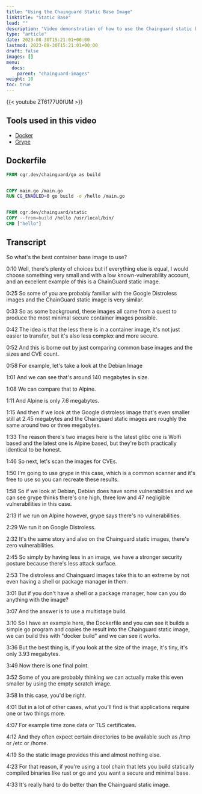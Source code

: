 ```yaml
---
title: "Using the Chainguard Static Base Image"
linktitle: "Static Base"
lead: ""
description: "Video demonstration of how to use the Chainguard static base image to create minimal images"
type: "article"
date: 2023-08-30T15:21:01+00:00
lastmod: 2023-08-30T15:21:01+00:00
draft: false
images: []
menu:
  docs:
    parent: "chainguard-images"
weight: 10
toc: true
---
```


{{< youtube ZT6177U0fUM >}}

## Tools used in this video

* [Docker](https://docker.com)
* [Grype](https://github.com/anchore/grype)

## Dockerfile

```Dockerfile
FROM cgr.dev/chainguard/go as build


COPY main.go /main.go
RUN CG_ENABLED=0 go build -o /hello /main.go


FROM cgr.dev/chainguard/static
COPY --from=build /hello /usr/local/bin/
CMD ["hello"]
```

## Transcript

So what's the best container base image to use?

0:10
Well, there's plenty of choices but if everything else is equal, I would choose something very small and with a low known-vulnerability account, and an excellent example of this is a ChainGuard static image.

0:25
So some of you are probably familiar with the Google Distroless images and the ChainGuard static image is very similar.

0:33
So as some background, these images all came from a quest to produce the most minimal secure container images possible.

0:42
The idea is that the less there is in a container image, it's not just easier to transfer, but it's also less complex and more secure.

0:52
And this is borne out by just comparing common base images and the sizes and CVE count.

0:58
For example, let's take a look at the Debian Image

1:01
And we can see that's around 140 megabytes in size.

1:08
We can compare that to Alpine.

1:11
And Alpine is only 7.6 megabytes.

1:15
And then if we look at the Google distroless image that's even smaller still at 2.45 megabytes and the Chainguard static images are roughly the same around two or three megabytes.

1:33
The reason there's two images here is the latest glibc one is Wolfi based and the latest one is Alpine based, but they're both practically identical to be honest.

1:46
So next, let's scan the images for CVEs.

1:50
I'm going to use grype in this case, which is a common scanner and it's free to use so you can recreate these results.

1:58
So if we look at Debian, Debian does have some vulnerabilities and we can see grype thinks there's one high, three low and 47 negligible vulnerabilities in this case.

2:13
If we run on Alpine however, grype says there's no vulnerabilities.

2:29
We run it on Google Distroless.

2:32
It's the same story and also on the Chainguard static images, there's zero vulnerabilities.

2:45
So simply by having less in an image, we have a stronger security posture because there's less attack surface.

2:53
The distroless and Chainguard images take this to an extreme by not even having a shell or package manager in them.

3:01
But if you don't have a shell or a package manager, how can you do anything with the image?

3:07
And the answer is to use a multistage build.

3:10
So I have an example here, the Dockerfile and you can see it builds a simple go program and copies the result into the Chainguard static image, we can build this with "docker build" and we can see it works.

3:36
But the best thing is, if you look at the size of the image, it's tiny, it's only 3.93 megabytes.

3:49
Now there is one final point.

3:52
Some of you are probably thinking we can actually make this even smaller by using the empty scratch image.

3:58
In this case, you'd be right.

4:01
But in a lot of other cases, what you'll find is that applications require one or two things more.

4:07
For example time zone data or TLS certificates.

4:12
And they often expect certain directories to be available such as /tmp or /etc or /home.

4:19
So the static image provides this and almost nothing else.

4:23
For that reason, if you're using a tool chain that lets you build statically compiled binaries like rust or go and you want a secure and minimal base.

4:33
It's really hard to do better than the Chainguard static image.
